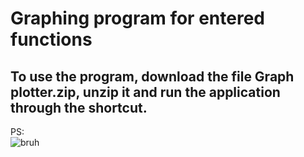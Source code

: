 # Graphing program for entered functions

<h2>To use the program, download the file <strong>Graph plotter.zip</strong>, unzip it and run the application through the shortcut.</h2>



PS:</br>
![bruh](https://i.imgur.com/sjJhSnW.png)